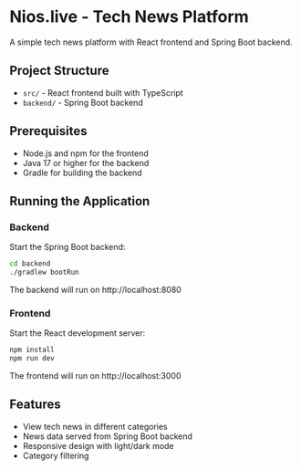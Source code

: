 # Nios.live - Tech News Platform

A simple tech news platform with React frontend and Spring Boot backend.

## Project Structure

- `src/` - React frontend built with TypeScript
- `backend/` - Spring Boot backend

## Prerequisites

- Node.js and npm for the frontend
- Java 17 or higher for the backend
- Gradle for building the backend

## Running the Application

### Backend

Start the Spring Boot backend:

```bash
cd backend
./gradlew bootRun
```

The backend will run on http://localhost:8080

### Frontend

Start the React development server:

```bash
npm install
npm run dev
```

The frontend will run on http://localhost:3000

## Features

- View tech news in different categories
- News data served from Spring Boot backend
- Responsive design with light/dark mode
- Category filtering
